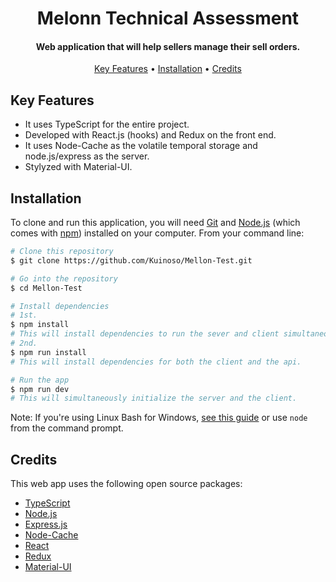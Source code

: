 <h1 align="center">Melonn Technical Assessment</h1>
<h4 align="center">Web application that will help sellers manage their sell orders. </h4>

<p align="center">
  <a href="#key-features">Key Features</a> •
  <a href="#installation">Installation</a> •
  <a href="#credits">Credits</a> 
</p>

## Key Features

* It uses TypeScript for the entire project.
* Developed with React.js (hooks) and Redux on the front end.
* It uses Node-Cache as the volatile temporal storage and node.js/express as the server.
* Stylyzed with Material-UI.

## Installation

To clone and run this application, you will need [Git](https://git-scm.com) and [Node.js](https://nodejs.org/en/download/) (which comes with [npm](http://npmjs.com)) installed on your computer. From your command line:

```bash
# Clone this repository
$ git clone https://github.com/Kuinoso/Mellon-Test.git

# Go into the repository
$ cd Mellon-Test

# Install dependencies
# 1st.
$ npm install
# This will install dependencies to run the sever and client simultaneously.
# 2nd.
$ npm run install
# This will install dependencies for both the client and the api.

# Run the app
$ npm run dev
# This will simultaneously initialize the server and the client.
```

Note: If you're using Linux Bash for Windows, [see this guide](https://www.howtogeek.com/261575/how-to-run-graphical-linux-desktop-applications-from-windows-10s-bash-shell/) or use `node` from the command prompt.

## Credits

This web app uses the following open source packages:

- [TypeScript](https://www.typescriptlang.org/)
- [Node.js](https://nodejs.org/)
- [Express.js](https://expressjs.com/)
- [Node-Cache](https://www.npmjs.com/package/node-cache)
- [React](https://github.com/facebook/react/)
- [Redux](https://github.com/reduxjs/redux)
- [Material-UI](https://github.com/mui-org/material-ui)

